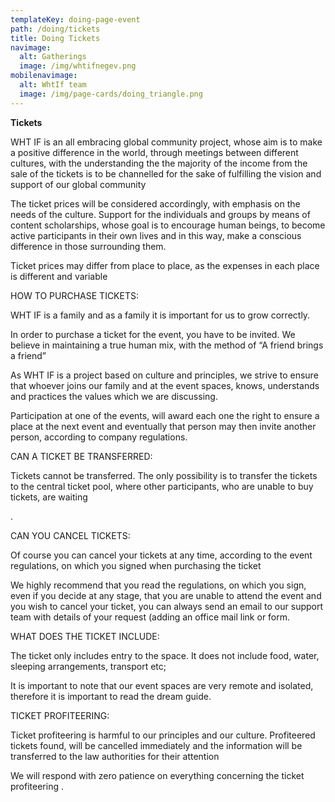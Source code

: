 ```yaml
---
templateKey: doing-page-event
path: /doing/tickets
title: Doing Tickets
navimage:
  alt: Gatherings
  image: /img/whtifnegev.png
mobilenavimage:
  alt: WhtIf team
  image: /img/page-cards/doing_triangle.png
---
```

**Tickets**

WHT IF is an all embracing global community project, whose aim is to make a positive difference in the world, through meetings between different cultures, with the understanding the the majority of the income from the sale of the tickets is to be channelled for the sake of fulfilling the vision and support of our global community

The ticket prices will be considered accordingly, with emphasis on the needs of the culture. Support for the individuals and groups by means of content scholarships, whose goal is to encourage human beings, to become active participants in their own lives and in this way, make a conscious difference in those surrounding them.

Ticket prices may differ from place to place, as the expenses in each place is different and variable

HOW TO PURCHASE TICKETS:

WHT IF is a family and as a family it is important for us to grow correctly.

In order to purchase a ticket for the event, you have to be invited. We believe in maintaining a true human mix, with the method of “A friend brings a friend”

As WHT IF is a project based on culture and principles, we strive to ensure that whoever joins our family and at the event spaces, knows, understands and practices the values which we are discussing.

Participation at one of the events, will award each one the right to ensure a place at the next event and eventually that person may then invite another person, according to company regulations.

CAN A TICKET BE TRANSFERRED:

Tickets cannot be transferred. The only possibility is to transfer the tickets to the central ticket pool, where other participants, who are unable to buy tickets, are waiting

.

CAN YOU CANCEL TICKETS:

Of course you can cancel your tickets at any time, according to the event regulations, on which you signed when purchasing the ticket

We highly recommend that you read the regulations, on which you sign, even if you decide at any stage, that you are unable to attend the event and you wish to cancel your ticket, you can always send an email to our support team with details of your request (adding an office mail link or form.

WHAT DOES THE TICKET INCLUDE:

The ticket only includes entry to the space. It does not include food, water, sleeping arrangements, transport etc;

It is important to note that our event spaces are very remote and isolated, therefore it is important to read the dream guide.

TICKET PROFITEERING:

Ticket profiteering is harmful to our principles and our culture. Profiteered tickets found, will be cancelled immediately and the information will be transferred to the law authorities for their attention

We will respond with zero patience on everything concerning the ticket profiteering .